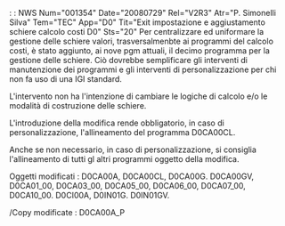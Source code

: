  :  : NWS Num="001354" Date="20080729" Rel="V2R3" Atr="P. Simonelli Silva" Tem="TEC" App="D0" Tit="Exit impostazione e aggiustamento schiere calcolo costi D0" Sts="20"
Per centralizzare ed uniformare la gestione delle schiere valori, trasversalmenbte ai programmi del
calcolo costi, è stato aggiunto, ai nove pgm attuali, il decimo programma per la gestione delle schiere.
Ciò dovrebbe semplificare gli interventi di manutenzione dei programmi e gli interventi di personalizzazione per chi non fa uso di una IGI standard.

L'intervento non ha l'intenzione di cambiare le logiche di calcolo e/o le modalità di costruzione delle schiere.

L'introduzione della modifica rende obbligatorio, in caso di personalizzazione, l'allineamento del
programma D0CA00CL.

Anche se non necessario, in caso di personalizzazione, si consiglia l'allineamento di tutti gl altri
programmi oggetto della modifica.

Oggetti modificati : 
D0CA00A, D0CA00CL, D0CA00G. D0CA00GV, D0CA01_00, D0CA03_00, D0CA05_00, D0CA06_00, D0CA07_00, D0CA10_00. D0CI00A, D0IN01G. D0IN01GV.

/Copy modificate :  D0CA00A_P
